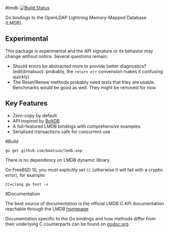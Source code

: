 #lmdb [![Build Status](https://travis-ci.org/bmatsuo/lmdb.exp.svg?branch=master)](https://travis-ci.org/bmatsuo/lmdb.exp)

Go bindings to the OpenLDAP Lightning Memory-Mapped Database (LMDB).

## Experimental

This package is experimental and the API signature or its behavior may change
without notice. Several questions remain:

- Should errors be abstracted more to provide better diagnostics? (edit(bmatsuo): probably, the `return err` convension makes it confusing quickly)
- The Reset/Renew methods probably need tests that they are usable. Benchmarks
  would be good as well. They might be removed for now.

## Key Features

- Zero-copy by default
- API inspired by [BoltDB](https://github.com/boltdb/bolt)
- A full-featured LMDB bindings with comprehensive examples
- Serialized transactions safe for concurrent use

#Build

`go get github.com/bmatsuo/lmdb.exp`

There is no dependency on LMDB dynamic library.

On FreeBSD 10, you must explicitly set `CC` (otherwise it will fail with a cryptic error), for example:

`CC=clang go test -v`

#Documentation

The best source of documentation is the official LMDB C API documentation
reachable through the LMDB [homepage](http://symas.com/mdb/)

Documentation specific to the Go bindings and how methods differ from their
underlying C counterparts can be found on
[godoc.org](http://godoc.org/github.com/bmatsuo/lmdb.exp).
